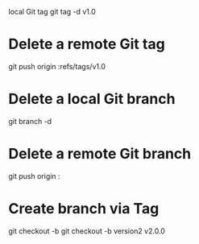  local Git tag
 git tag -d v1.0

 # Delete a remote Git tag
 git push origin :refs/tags/v1.0

 # Delete a local Git branch
 git branch -d <branchName>

 # Delete a remote Git branch
 git push origin :<branchName>

 # Create branch via Tag
 git checkout -b <branchName> <tagName>
 git checkout -b version2 v2.0.0


